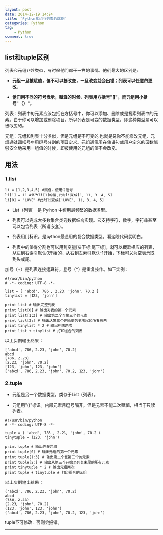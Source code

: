 ```yaml
---
layout: post
date: 2014-12-19 14:24
title: "Python元组与列表的区别"
categories: Python 
tag: 
	- Python
comment: true
---
```



## list和tuple区别

列表和元组非常类似，有时候他们都干一样的事情。他们最大的区别是:

* **元组一旦被赋值，值不可以被改变，一旦改变就会出错；列表可以任意的更改**。

* **他们用不同的符号表示，赋值的时候，列表用方括号"[]"，而元组用小括号"（）"**。

<!--more-->

列表：列表中的元素应该包括在方括号中，你可以添加、删除或是搜索列表中的元素。由于你可以增加或删除项目，所以列表是可变的数据类型，即这种类型是可以被改变的。

元组：元组和列表十分类似，但是元组是不可变的.也就是说你不能修改元组。元组通过圆括号中用逗号分割的项目定义。元组通常用在使语句或用户定义的函数能够安全地采用一组值的时候，即被使用的元组的值不会改变。


## 用法

### 1.list


```
li = [1,2,3,4,5] #赋值，使用中括号
li[1] = 11 #修改li[1]的值,此时li变成[1, 11, 3, 4, 5]
li[0] = "LOVE" #此时li变成['LOVE', 11, 3, 4, 5]
```


- List（列表） 是 Python 中使用最频繁的数据类型。

- 列表可以完成大多数集合类的数据结构实现。它支持字符，数字，字符串甚至可以包含列表（所谓嵌套）。

- 列表用[ ]标识。是python最通用的复合数据类型。看这段代码就明白。

- 列表中的值得分割也可以用到变量[头下标:尾下标]，就可以截取相应的列表，从左到右索引默认0开始的，从右到左索引默认-1开始，下标可以为空表示取到头或尾。

加号（+）是列表连接运算符，星号（*）是重复操作。如下实例：

```
#!/usr/bin/python
# -*- coding: UTF-8 -*-

list = [ 'abcd', 786 , 2.23, 'john', 70.2 ]
tinylist = [123, 'john']

print list # 输出完整列表
print list[0] # 输出列表的第一个元素
print list[1:3] # 输出第二个至第三个的元素 
print list[2:] # 输出从第三个开始至列表末尾的所有元素
print tinylist * 2 # 输出列表两次
print list + tinylist # 打印组合的列表
```

以上实例输出结果：

<pre><code class="markdown">['abcd', 786, 2.23, 'john', 70.2]
abcd
[786, 2.23]
[2.23, 'john', 70.2]
[123, 'john', 123, 'john']
['abcd', 786, 2.23, 'john', 70.2, 123, 'john']
</code></pre>


### 2.tuple

- 元组是另一个数据类型，类似于List（列表）。

- 元组用"()"标识。内部元素用逗号隔开。但是元素不能二次赋值，相当于只读列表。

```
#!/usr/bin/python
# -*- coding: UTF-8 -*-

tuple = ( 'abcd', 786 , 2.23, 'john', 70.2 )
tinytuple = (123, 'john')

print tuple # 输出完整元组
print tuple[0] # 输出元组的第一个元素
print tuple[1:3] # 输出第二个至第三个的元素 
print tuple[2:] # 输出从第三个开始至列表末尾的所有元素
print tinytuple * 2 # 输出元组两次
print tuple + tinytuple # 打印组合的元组
```

以上实例输出结果：

```
('abcd', 786, 2.23, 'john', 70.2)
abcd
(786, 2.23)
(2.23, 'john', 70.2)
(123, 'john', 123, 'john')
('abcd', 786, 2.23, 'john', 70.2, 123, 'john')
```

tuple不可修改，否则会报错。

---

